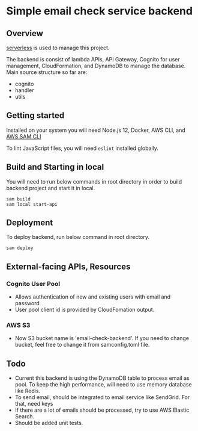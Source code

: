 # Simple email check service backend

## Overview

[serverless](https://www.serverless.com/) is used to manage this project.

The backend is consist of lambda APIs, API Gateway, Cognito for user management, CloudFormation, and DynamoDB to manage the database.
Main source structure so far are:

- cognito
- handler
- utils

## Getting started

Installed on your system you will need Node.js 12, Docker, AWS CLI, and [AWS SAM CLI](https://docs.aws.amazon.com/serverless-application-model/latest/developerguide/serverless-sam-cli-install-linux.html)

To lint JavaScript files, you will need `eslint` installed globally.

## Build and Starting in local

You will need to run below commands in root directory in order to build backend project and start it in local.

`sam build` \
`sam local start-api`

## Deployment

To deploy backend, run below command in root directory.

`sam deploy`

## External-facing APIs, Resources

### Cognito User Pool

- Allows authentication of new and existing users with email and password
- User pool client id is provided by CloudFomation output.

### AWS S3

- Now S3 bucket name is 'email-check-backend'. If you need to change bucket, feel free to change it from samconfig.toml file.

## Todo

- Current this backend is using the DynamoDB table to process email as pool. To keep the high performance, will need to use memory database like Redis.
- To send email, should be integrated to email service like SendGrid. For that, need keys
- If there are a lot of emails should be processed, try to use AWS Elastic Search.
- Should be added unit tests.